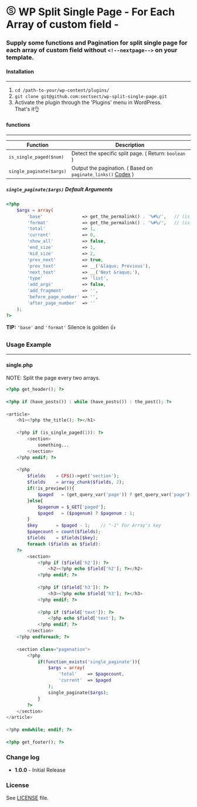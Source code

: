 # ![Alt text](images/logo.jpg "SECT") WP Split Single Page - For Each Array of custom field -

### Supply some functions and Pagination for split single page for each array of custom field without `<!--nextpage-->` on your template.

#### Installation
- - -
 1. `cd /path-to-your/wp-content/plugins/`
 2. `git clone git@github.com:sectsect/wp-split-single-page.git`
 3. Activate the plugin through the 'Plugins' menu in WordPress.<br>
 That's it:ok_hand:

#### functions
- - -

| Function | Description |
| ------ | ----------- |
| `is_single_paged($num)`  | Detect the specific split page. ( Return: `boolean` ) |
| `single_paginate($args)` | Output the pagination. ( Based on `paginate_links()` [Codex](https://codex.wordpress.org/Function_Reference/paginate_links) ) |

##### `single_paginate($args)` Default Arguments
``` php
<?php
	$args = array(
		'base'               => get_the_permalink() . '%#%/',	// (is_preview()) get_the_permalink() . '&paged=%#%'
		'format'             => get_the_permalink() . '%#%/',	// (is_preview()) get_the_permalink() . '&paged=%#%'
		'total'              => 1,
		'current'            => 0,
		'show_all'           => false,
		'end_size'           => 1,
		'mid_size'           => 2,
		'prev_next'          => true,
		'prev_text'          => __('&laquo; Previous'),
		'next_text'          => __('Next &raquo;'),
		'type'               => 'list',
		'add_args'           => false,
		'add_fragment'       => '',
		'before_page_number' => '',
		'after_page_number'  => ''
	);
?>
```
**TIP:** `'base'` and `'format'` Silence is golden 👍

### Usage Example
- - -

#### single.php
NOTE: Split the page every two arrays.
``` php
<?php get_header(); ?>

<?php if (have_posts()) : while (have_posts()) : the_post(); ?>

<article>
	<h1><?php the_title(); ?></h1>

	<?php if (is_single_paged(1)): ?>
		<section>
			something...
		</section>
	<?php endif; ?>

	<?php
		$fields    = CFS()->get('section');
		$fields    = array_chunk($fields, 2);
		if(!is_preview()){
			$paged   = (get_query_var('page')) ? get_query_var('page') : 1;
		}else{
			$pagenum = $_GET['paged'];
			$paged   = ($pagenum) ? $pagenum : 1;
		}
		$key       = $paged - 1;    // "-1" For Array's key
		$pagecount = count($fields);
		$fields    = $fields[$key];
		foreach ($fields as $field):
	?>
		<section>
			<?php if ($field['h2']): ?>
				<h2><?php echo $field['h2']; ?></h2>
			<?php endif; ?>

			<?php if ($field['h3']): ?>
				<h3><?php echo $field['h3']; ?></h3>
			<?php endif; ?>

			<?php if ($field['text']): ?>
				<?php echo $field['text']; ?>
			<?php endif; ?>
		</section>
	<?php endforeach; ?>

	<section class="pagenation">
		<?php
			if(function_exists('single_paginate')){
				$args = array(
					'total'    => $pagecount,
					'current'  => $paged
				);
				single_paginate($args);
			}
		?>
	</section>
</article>

<?php endwhile; endif; ?>

<?php get_footer(); ?>
```

### Change log  
 * **1.0.0** - Initial Release

### License
See [LICENSE](https://github.com/sectsect/wp-split-single-page/blob/master/LICENSE) file.
